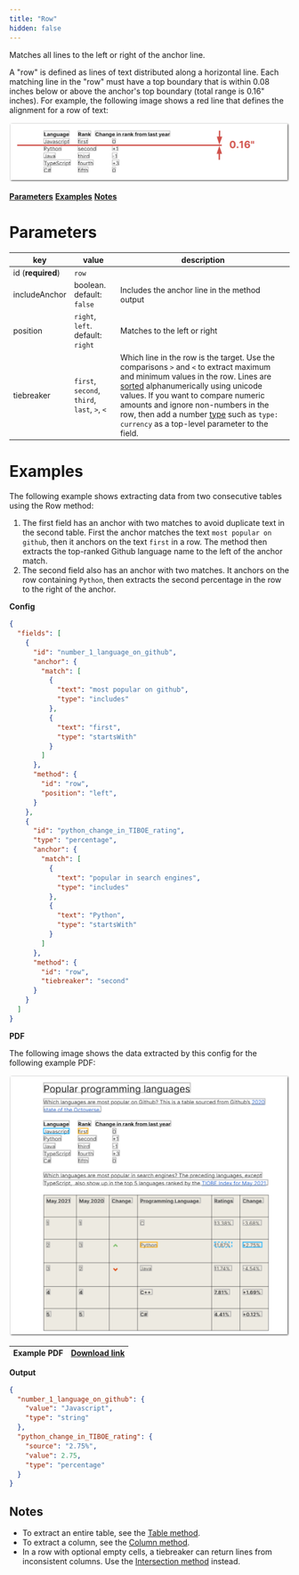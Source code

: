 ```yaml
---
title: "Row"
hidden: false
---
```

Matches all lines to the left or right of the anchor line. 

 A "row" is defined as lines of text distributed along a horizontal line. Each matching line in the "row" must have a top boundary that is within 0.08 inches below or above the anchor's top boundary (total range is 0.16" inches).  For example, the following image shows a red line that defines the alignment for a row of text:

![Click to enlarge](https://raw.githubusercontent.com/sensible-hq/sensible-docs/main/readme-sync/assets/v0/images/final/row_align.png)

[**Parameters**](doc:row#parameters)
[**Examples**](doc:row#examples)
[**Notes**](doc:row#notes)

Parameters
====


| key               | value                                        | description                                                  |
| ----------------- | -------------------------------------------- | ------------------------------------------------------------ |
| id (**required**) | `row`                                        |                                                              |
| includeAnchor     | boolean. default: `false`                    | Includes the anchor line in the method output                |
| position          | `right`, `left`. default: `right`            | Matches to the left or right                                 |
| tiebreaker        | `first`, `second`, `third`, `last`, `>`, `<` | Which line in the row is the target. Use the comparisons `>` and `<` to extract maximum and minimum values in the row. Lines are [sorted](https://developer.mozilla.org/en-US/docs/Web/JavaScript/Reference/Operators#relational_operators) alphanumerically using unicode values. If you want to compare numeric amounts and ignore non-numbers in the row,  then add a number [type](doc:types) such as  `type: currency` as a top-level parameter to the field. |



Examples
====

The following example shows  extracting data from two consecutive tables using the Row method:

1. The first field has an anchor with two matches to avoid duplicate text in the second table. First the anchor matches the text `most popular on github`, then it anchors on the text  `first`  in a row. The method then extracts the top-ranked Github language name to the left of the anchor match. 
2. The second field also has an anchor with two matches. It anchors on the row containing `Python`, then extracts the second percentage in the row to the right of the anchor.

**Config**

```json
{
  "fields": [
    {
      "id": "number_1_language_on_github",
      "anchor": {
        "match": [
          {
            "text": "most popular on github",
            "type": "includes"
          },
          {
            "text": "first",
            "type": "startsWith"
          }
        ]
      },
      "method": {
        "id": "row",
        "position": "left",
      }
    },
    {
      "id": "python_change_in_TIBOE_rating",
      "type": "percentage",
      "anchor": {
        "match": [
          {
            "text": "popular in search engines",
            "type": "includes"
          },
          {
            "text": "Python",
            "type": "startsWith"
          }
        ]
      },
      "method": {
        "id": "row",
        "tiebreaker": "second"
      }
    }
  ]
}
```

**PDF**

The following image shows the data extracted by this config for the following example PDF:

![Click to enlarge](https://raw.githubusercontent.com/sensible-hq/sensible-docs/main/readme-sync/assets/v0/images/final/row.png)

| Example PDF | [Download link](https://raw.githubusercontent.com/sensible-hq/sensible-docs/main/readme-sync/assets/v0/pdfs/row_column.pdf) |
| ------------------- | ------------------------------------------------------------ |

**Output**

```json
{
  "number_1_language_on_github": {
    "value": "Javascript",
    "type": "string"
  },
  "python_change_in_TIBOE_rating": {
    "source": "2.75%",
    "value": 2.75,
    "type": "percentage"
  }
}
```

Notes
-----

- To extract an entire table, see the [Table method](doc:table). 
- To extract a column, see the [Column method](doc:column). 
- In a row with optional empty cells, a tiebreaker can return lines from inconsistent columns. Use the [Intersection method](doc:intersection) instead.